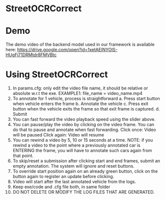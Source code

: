 # StreetOCRCorrect

# Demo
The demo video of the backend model used in our framework is available here: https://drive.google.com/open?id=1xetAEINYOlS-HUgFj71DRMtdr8FMVBtc

# Using StreetOCRCorrect
1. In params.cfg: only edit the video file name, it should be relative or absolute w.r.t the exe.
	 EXAMPLE1: file_name = video_name.mp4
2. To annotate for 1 vehicle, process is straightforward
	a. Press start button when vehicle enters the frame
	b. Annotate the vehicle
	c. Press exit button when the vehicle exits the frame so that exit frame is captured.
	d. Submit
3. You can fast forward the video playback speed using the slider above.
4. You can pause/play the video by clicking on the video frame. You can do that to pause and annotate when fast forwarding. 
	Click once: Video will be paused
	Click again: Video will resume
5. You can rewind a video by 5, 10 or 15 seconds at a time.
	NOTE: if you rewind a video to the point where a previously 
	annotated car is ENTERING the frame, you will have to
	annotate such cars again from that point.
6. To skip/reset a submission after clicking start and end frames, submit an empty annotation. The system will ignore and reset buttons.
7. To override start position again on an already green button, click on the button again to register an update before clicking.
8. Video will start after the last annotated vehicle from the logs.
9. Keep exe/code and .cfg file both, in same folder
10. DO NOT DELETE OR MODIFY THE LOG FILES THAT ARE GENERATED.
